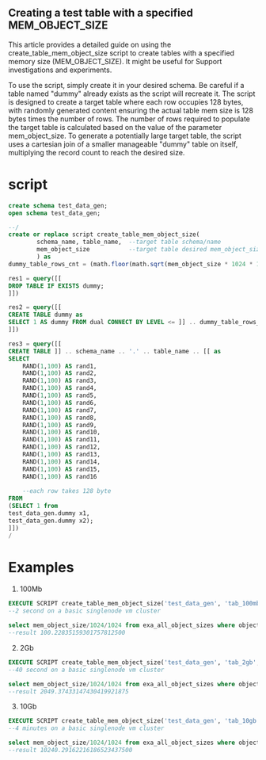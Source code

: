 ## Creating a test table with a specified MEM_OBJECT_SIZE 

This article provides a detailed guide on using the create_table_mem_object_size script to create tables with a specified memory size (MEM_OBJECT_SIZE). It might be useful for Support investigations and experiments.

To use the script, simply create it in your desired schema. Be careful if a table named "dummy" already exists as the script will recreate it. 
The script is designed to create a target table where each row occupies 128 bytes, with randomly generated content ensuring the actual table mem size is 128 bytes times the number of rows. 
The number of rows required to populate the target table is calculated based on the value of the parameter mem_object_size.
To generate a potentially large target table, the script uses a cartesian join of a smaller manageable "dummy" table on itself, multiplying the record count to reach the desired size.   

# script
```sql
create schema test_data_gen;
open schema test_data_gen;

--/
create or replace script create_table_mem_object_size(
        schema_name, table_name,  --target table schema/name
        mem_object_size           --target table desired mem_object_size 
        ) as 
dummy_table_rows_cnt = (math.floor(math.sqrt(mem_object_size * 1024 * 1024 / 128))) + 1

res1 = query([[
DROP TABLE IF EXISTS dummy;
]])

res2 = query([[
CREATE TABLE dummy as
SELECT 1 AS dummy FROM dual CONNECT BY LEVEL <= ]] .. dummy_table_rows_cnt .. [[;
]])

res3 = query([[
CREATE TABLE ]] .. schema_name .. '.' .. table_name .. [[ as
SELECT 
	RAND(1,100) AS rand1, 
	RAND(1,100) AS rand2,
	RAND(1,100) AS rand3,
	RAND(1,100) AS rand4,
	RAND(1,100) AS rand5,
	RAND(1,100) AS rand6,
	RAND(1,100) AS rand7,
	RAND(1,100) AS rand8,
	RAND(1,100) AS rand9,
	RAND(1,100) AS rand10, 
	RAND(1,100) AS rand11,
	RAND(1,100) AS rand12,
	RAND(1,100) AS rand13,
	RAND(1,100) AS rand14,
	RAND(1,100) AS rand15,
	RAND(1,100) AS rand16
	
	--each row takes 128 byte 
FROM 
(SELECT 1 from
test_data_gen.dummy x1,
test_data_gen.dummy x2);
]])
/
```

# Examples

1. 100Mb
```sql
EXECUTE SCRIPT create_table_mem_object_size('test_data_gen', 'tab_100mb', 100) WITH OUTPUT;
--2 second on a basic singlenode vm cluster

select mem_object_size/1024/1024 from exa_all_object_sizes where object_name = 'TAB_100MB' and ROOT_NAME = 'TEST_DATA_GEN'
--result 100.22835159301757812500
```

2. 2Gb
```sql
EXECUTE SCRIPT create_table_mem_object_size('test_data_gen', 'tab_2gb', 2048) WITH OUTPUT;
--40 second on a basic singlenode vm cluster

select mem_object_size/1024/1024 from exa_all_object_sizes where object_name = 'TAB_2GB' and ROOT_NAME = 'TEST_DATA_GEN'
--result 2049.37433147430419921875
```

3. 10Gb
```sql
EXECUTE SCRIPT create_table_mem_object_size('test_data_gen', 'tab_10gb', 10240) WITH OUTPUT;
--4 minutes on a basic singlenode vm cluster

select mem_object_size/1024/1024 from exa_all_object_sizes where object_name = 'TAB_10GB' and ROOT_NAME = 'TEST_DATA_GEN'
--result 10240.29162216186523437500
```
